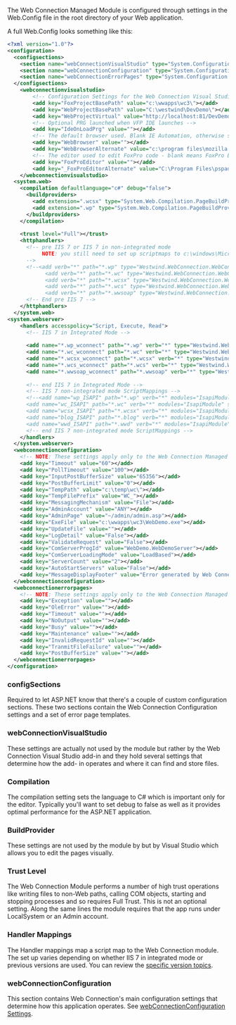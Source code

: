 ﻿The Web Connection Managed Module is configured through settings in the Web.Config file in the root directory of your Web application.

A full Web.Config looks something like this:

```xml
<?xml version="1.0"?>
<configuration>
  <configsections>
    <section name="webConnectionVisualStudio" type="System.Configuration.NameValueSectionHandler,System,Version=1.0.3300.0, Culture=neutral, PublicKeyToken=b77a5c561934e089"></section>
    <section name="webConnectionConfiguration" type="System.Configuration.NameValueSectionHandler,System,Version=1.0.3300.0, Culture=neutral, PublicKeyToken=b77a5c561934e089"></section>
    <section name="webConnectionErrorPages" type="System.Configuration.NameValueSectionHandler,System,Version=1.0.3300.0, Culture=neutral, PublicKeyToken=b77a5c561934e089"></section>
  </configsections>
	<webconnectionvisualstudio>
		<!-- Configuration Settings for the Web Connection Visual Studio Add-in -->
		<add key="FoxProjectBasePath" value="c:\wwapps\wc3\"></add>
		<add key="WebProjectBasePath" value="C:\westwind\DevDemo\"></add>
		<add key="WebProjectVirtual" value="http://localhost:81/DevDemo"></add>
		<!-- Optional PRG launched when VFP IDE launches -->
		<add key="IdeOnLoadPrg" value=""></add>
		<!-- The default browser used. Blank IE Automation, otherwise specify browser exe path -->
		<add key="WebBrowser" value=""></add>
		<add key="WebBrowserAlternate" value="c:\program files\mozilla firefox\firefox.exe"></add>
		<!-- The editor used to edit FoxPro code - blank means FoxPro Editor is used -->
		<add key="FoxProEditor" value=""></add>
		<add key="_FoxProEditorAlternate" value="C:\Program Files\pspad\pspad.exe"></add>
	</webconnectionvisualstudio>
  <system.web>
    <compilation defaultlanguage="c#" debug="false">
      <buildproviders>
        <add extension=".wcsx" type="System.Web.Compilation.PageBuildProvider"></add>
        <add extension=".wp" type="System.Web.Compilation.PageBuildProvider"></add>
      </buildproviders>
    </compilation>
    
    <trust level="Full"></trust>
    <httphandlers>
      <!-- pre IIS 7 or IIS 7 in non-integrated mode
           NOTE: you still need to set up scriptmaps to c:\windows\Microsoft .NET\v2.0.50727\aspnet_isapi.dll
      -->
      <!--<add verb="*" path="*.wp" type="Westwind.WebConnection.WebConnectionHandler,WebConnectionModule"/>
			<add verb="*" path="*.wc" type="Westwind.WebConnection.WebConnectionHandler,WebConnectionModule"/>
			<add verb="*" path="*.wcsx" type="Westwind.WebConnection.WebConnectionHandler,WebConnectionModule"/>
			<add verb="*" path="*.wcs" type="Westwind.WebConnection.WebConnectionHandler,WebConnectionModule"/>
			<add verb="*" path="*.wwsoap" type="Westwind.WebConnection.WebConnectionHandler,WebConnectionModule"/>-->
      <!-- End pre IIS 7 -->
    </httphandlers>
  </system.web>
<system.webserver>
    <handlers accesspolicy="Script, Execute, Read">
      <!-- IIS 7 in Integrated Mode -->      
      
      <add name="*.wp_wconnect" path="*.wp" verb="*" type="Westwind.WebConnection.WebConnectionHandler,WebConnectionModule" precondition="integratedMode,runtimeVersionv2.0"></add>
      <add name="*.wc_wconnect" path="*.wc" verb="*" type="Westwind.WebConnection.WebConnectionHandler,WebConnectionModule" precondition="integratedMode,runtimeVersionv2.0"></add>
      <add name="*.wcsx_wconnect" path="*.wcsx" verb="*" type="Westwind.WebConnection.WebConnectionHandler,WebConnectionModule" precondition="integratedMode,runtimeVersionv2.0"></add>
      <add name="*.wcs_wconnect" path="*.wcs" verb="*" type="Westwind.WebConnection.WebConnectionHandler,WebConnectionModule" precondition="integratedMode,runtimeVersionv2.0"></add>
      <add name="*.wwsoap_wconnect" path="*.wwsoap" verb="*" type="Westwind.WebConnection.WebConnectionHandler,WebConnectionModule" precondition="integratedMode,runtimeVersionv2.0"></add>      
      
      <!-- end IIS 7 in Integrated Mode -->
      <!-- IIS 7 non-integrated mode ScriptMappings -->
      <!--<add name="wp_ISAPI" path="*.wp" verb="*" modules="IsapiModule" scriptProcessor="C:\Windows\Microsoft.NET\Framework\v2.0.50727\aspnet_isapi.dll" resourceType="Unspecified" />
      <add name="wc_ISAPI" path="*.wc" verb="*" modules="IsapiModule" scriptProcessor="C:\Windows\Microsoft.NET\Framework\v2.0.50727\aspnet_isapi.dll" resourceType="Unspecified" />
      <add name="wcsx_ISAPI" path="*.wcsx" verb="*" modules="IsapiModule" scriptProcessor="C:\Windows\Microsoft.NET\Framework\v2.0.50727\aspnet_isapi.dll" resourceType="Unspecified" />
      <add name="blog_ISAPI" path="*.blog" verb="*" modules="IsapiModule" scriptProcessor="C:\Windows\Microsoft.NET\Framework\v2.0.50727\aspnet_isapi.dll" resourceType="Unspecified" />
      <add name="wwd_ISAPI" path="*.wwd" verb="*" modules="IsapiModule" scriptProcessor="C:\Windows\Microsoft.NET\Framework\v2.0.50727\aspnet_isapi.dll" resourceType="Unspecified" />-->
      <!-- end IIS 7 non-integrated mode ScriptMappings -->
    </handlers>
  </system.webserver>
  <webconnectionconfiguration>
    <!-- NOTE: These settings apply only to the Web Connection Managed Module! -->
    <add key="Timeout" value="60"></add>
    <add key="PollTimeout" value="100"></add>
    <add key="InputPostBufferSize" value="65356"></add>
    <add key="PostBufferLimit" value="0"></add>
    <add key="TempPath" value="c:\temp\wc\"></add>
    <add key="TempFilePrefix" value="WC_"></add>
    <add key="MessagingMechanism" value="File"></add>
    <add key="AdminAccount" value="ANY"></add>
    <add key="AdminPage" value="~/admin/admin.asp"></add>
    <add key="ExeFile" value="c:\wwapps\wc3\WebDemo.exe"></add>
    <add key="UpdateFile" value=""></add>
    <add key="LogDetail" value="False"></add>
    <add key="ValidateRequest" value="False"></add>
    <add key="ComServerProgId" value="WebDemo.WebDemoServer"></add>    
    <add key="ComServerLoadingMode" value="LoadBased"></add>
    <add key="ServerCount" value="2"></add>
    <add key="AutoStartServers" value="False"></add>
    <add key="MessageDisplayFooter" value="Error generated by Web Connection IIS Connector Module"></add>
  </webconnectionconfiguration>
  <webconnectionerrorpages>
    <!-- NOTE: These settings apply only to the Web Connection Managed Module! -->
    <add key="Exception" value=""></add>
    <add key="OleError" value=""></add>
    <add key="Timeout" value=""></add>
    <add key="NoOutput" value=""></add>
    <add key="Busy" value=""></add>
    <add key="Maintenance" value=""></add>
    <add key="InvalidRequestId" value=""></add>
    <add key="TranmitFileFailure" value=""></add>
    <add key="PostBufferSize" value=""></add>
  </webconnectionerrorpages>
</configuration>
```

### configSections
Required to let ASP.NET know that there's a couple of custom configuration sections. These two sections contain the Web Connection Configuration settings and a set of error page templates. 

### webConnectionVisualStudio
These settings are actually not used by the module but rather by the Web Connection Visual Studio add-in and they hold several settings that determine how the add-
in operates and where it can find and store files.

### Compilation
The compilation setting sets the language to C# which is important only for the editor. Typically you'll want to set debug to false as well as it provides optimal performance for the ASP.NET application.

### BuildProvider
These settings are not  used by the module by but by Visual Studio which allows you to edit the pages visually.

### Trust Level
The Web Connection Module performs a number of high trust operations like writing files to non-Web paths, calling COM objects, starting and stopping processes and so requires Full Trust. This is not an optional setting. Along the same lines the module requires that the app runs under LocalSystem or an Admin account.

### Handler Mappings
The Handler mappings map a script map to the Web Connection module. The set up varies depending on whether IIS 7 in integrated mode or previous versions are used. You can review the [specific version topics](vfps://Topic/_22Q0YKDNS).

### webConnectionConfiguration
This section contains Web Connection's main configuration settings that determine how this application operates. See [webConnectionConfiguration Settings](vfps://Topic/_22Q13S5PA).